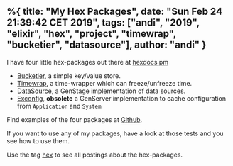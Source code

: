 %{
  title: "My Hex Packages",
  date: "Sun Feb 24 21:39:42 CET 2019",
  tags: ["andi", "2019", "elixir", "hex", "project", "timewrap", "bucketier", "datasource"],
  author: "andi"
}
---
I have four little hex-packages out there at [hexdocs.pm](https://hex.pm/users/iboard)

  - [Bucketier](https://hexdocs.pm/bucketier), a simple key/value store.
  - [Timewrap](https://hexdocs.pm/timewrap), a time-wrapper which can freeze/unfreeze time.
  - [DataSource](https://hexdocs.pm/data_source), a GenStage implementation of data sources.
  - [Exconfig](https://hexdocs.pm/exconfig), **obsolete** a GenServer implementation to cache configuration from `Application` and `System`

Find examples of the four packages at [Github](https://github.com/iboard/hexpack-examples/blob/master/test/hexpack_examples_test.exs). 

If you want to use any of my packages, have a look at those tests and you see 
how to use them.

Use the tag [hex](/category/hex/index.html) to see all postings about the hex-packages.
